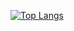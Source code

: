 
[![Top Langs](https://github-readme-stats.vercel.app/api/top-langs/?username=esales&layout=compact&theme=chartreuse-dark&&langs_count=7)](https://github.com/anuraghazra/github-readme-stats)
<!--
**esales/esales** is a ✨ _special_ ✨ repository because its `README.md` (this file) appears on your GitHub profile.

Here are some ideas to get you started:

- 🔭 I’m currently working on ...
- 🌱 I’m currently learning ...
- 👯 I’m looking to collaborate on ...
- 🤔 I’m looking for help with ...
- 💬 Ask me about ...
- 📫 How to reach me: ...
- 😄 Pronouns: ...
- ⚡ Fun fact: ...
-->
